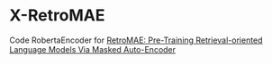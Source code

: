# X-RetroMAE
Code RobertaEncoder for [RetroMAE: Pre-Training Retrieval-oriented Language Models Via Masked Auto-Encoder](https://arxiv.org/abs/2205.12035)
